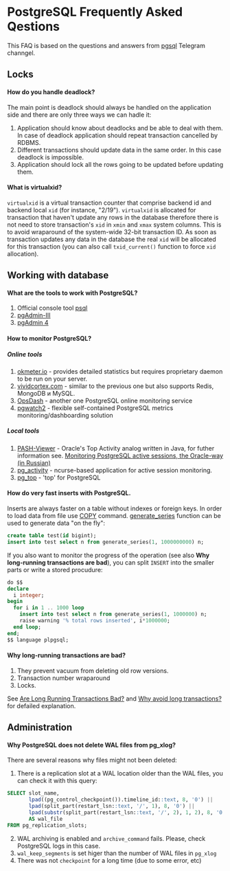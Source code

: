 # PostgreSQL Frequently Asked Qestions

This FAQ is based on the questions and answers from [pgsql](https://t.me/pgsql) Telegram channgel.

## Locks

#### How do you handle deadlock?

The main point is deadlock should always be handled on the application side and there are only three ways we can hadle it:

1. Application should know about deadlocks and be able to deal with them. In case of deadlock application should repeat transaction cancelled by RDBMS.
2. Different transactions should update data in the same order. In this case deadlock is impossible.
3. Application should lock all the rows going to be updated before updating them.

#### What is virtualxid?

`virtualxid` is a virtual transaction counter that comprise backend id and backend local `xid` (for instance, "2/19").
`virtualxid` is allocated for transaction that haven't update any rows in the database therefore there is not need
to store transaction's `xid` in `xmin` and `xmax` system columns. This is to avoid wraparound of the system-wide
32-bit transaction ID. As soon as transaction updates any data in the database the real `xid` will be
allocated for this transaction (you can also call `txid_current()` function to force `xid` allocation).

## Working with database

#### What are the tools to work with PostgreSQL?

1. Official console tool [psql](https://www.postgresql.org/docs/current/static/app-psql.html)
2. [pgAdmin-III](https://www.pgadmin.org/docs/pgadmin3/1.22/)
3. [pgAdmin 4](https://www.pgadmin.org/)

#### How to monitor PostgreSQL?

##### Online tools

1. [okmeter.io](https://okmeter.io/) - provides detailed statistics but requires proprietary daemon to be run on your server.
2. [vividcortex.com](https://www.vividcortex.com/) - similar to the previous one but also supports Redis, MongoDB и MySQL.
3. [OpsDash](https://www.opsdash.com/) - another one PostgreSQL online monitoring service
4. [pgwatch2](https://github.com/cybertec-postgresql/pgwatch2) - flexible self-contained PostgreSQL metrics monitoring/dashboarding solution

##### Local tools

1. [PASH-Viewer](https://github.com/dbacvetkov/PASH-Viewer) - Oracle's Top Activity analog written in Java, for futher information see. [Monitoring PostgreSQL active sessions, the Oracle-way (in Russian)](https://habr.com/post/413411/)
2. [pg_activity](https://github.com/julmon/pg_activity) - ncurse-based application for active session monitoring.
3. [pg_top](https://github.com/markwkm/pg_top) - 'top' for PostgreSQL

#### How do very fast inserts with PostgreSQL.

Inserts are always faster on a table without indexes or foreign keys. In order to load data from file use [COPY](https://www.postgresql.org/docs/current/static/sql-copy.html) command. [generate_series](https://www.postgresql.org/docs/current/static/functions-srf.html) function can be used to generate data "on the fly":

```sql
create table test(id bigint);
insert into test select n from generate_series(1, 1000000000) n;
```

If you also want to monitor the progress of the operation (see also **Why long-running transactions are bad**), you can split `INSERT` into the smaller parts or write a stored procudure:

```sql
do $$
declare
  i integer;
begin
  for i in 1 .. 1000 loop
    insert into test select n from generate_series(1, 1000000) n;
    raise warning '% total rows inserted', i*1000000;
  end loop;
end;
$$ language plpgsql;
```

#### Why long-running transactions are bad?

1. They prevent vacuum from deleting old row versions.
2. Transaction number wraparound
3. Locks.

See [Are Long Running Transactions Bad?](https://www.simononsoftware.com/are-long-running-transactions-bad/) and [Why avoid long transactions?](https://blog.dataegret.com/2018/12/why-avoid-long-transaction.html?m=1) for defailed explanation.

## Administration

#### Why PostgreSQL does not delete WAL files from pg_xlog?

There are several reasons why files might not been deleted:

1. There is a replication slot at a WAL location older than the WAL files, you can check it with this query:

```sql
SELECT slot_name,
       lpad((pg_control_checkpoint()).timeline_id::text, 8, '0') ||
       lpad(split_part(restart_lsn::text, '/', 1), 8, '0') ||
       lpad(substr(split_part(restart_lsn::text, '/', 2), 1, 2), 8, '0')
       AS wal_file
FROM pg_replication_slots;
```

2. WAL archiving is enabled and `archive_command` fails. Please, check PostgreSQL logs in this case.
3. `wal_keep_segments` is set higer than the number of WAL files in `pg_xlog`
4. There was not `checkpoint` for a long time (due to some error, etc)
